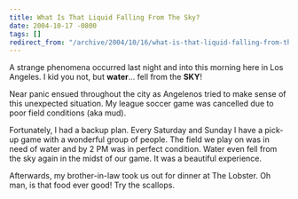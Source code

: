 ```yaml
---
title: What Is That Liquid Falling From The Sky?
date: 2004-10-17 -0800
tags: []
redirect_from: "/archive/2004/10/16/what-is-that-liquid-falling-from-the-sky.aspx/"
---
```


A strange phenomena occurred last night and into this morning here in
Los Angeles. I kid you not, but **water**... fell from the **SKY**!

Near panic ensued throughout the city as Angelenos tried to make sense
of this unexpected situation. My league soccer game was cancelled due to
poor field conditions (aka mud).

Fortunately, I had a backup plan. Every Saturday and Sunday I have a
pick-up game with a wonderful group of people. The field we play on was
in need of water and by 2 PM was in perfect condition. Water even fell
from the sky again in the midst of our game. It was a beautiful
experience.

Afterwards, my brother-in-law took us out for dinner at The Lobster. Oh
man, is that food ever good! Try the scallops.

